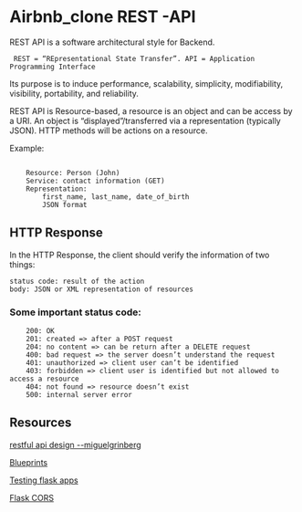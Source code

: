 # Airbnb_clone REST -API

REST API is a software architectural style for Backend.

```
 REST = “REpresentational State Transfer”. API = Application Programming Interface

```

Its purpose is to induce performance, scalability, simplicity, modifiability, visibility, portability, and reliability.

REST API is Resource-based, a resource is an object and can be access by a URI. An object is “displayed”/transferred via a representation (typically JSON). HTTP methods will be actions on a resource.

Example:
```

    Resource: Person (John)
    Service: contact information (GET)
    Representation:
        first_name, last_name, date_of_birth
        JSON format
```

## HTTP Response

In the HTTP Response, the client should verify the information of two things:

    status code: result of the action
    body: JSON or XML representation of resources

### Some important status code:
```
    200: OK
    201: created => after a POST request
    204: no content => can be return after a DELETE request
    400: bad request => the server doesn’t understand the request
    401: unauthorized => client user can’t be identified
    403: forbidden => client user is identified but not allowed to access a resource
    404: not found => resource doesn’t exist
    500: internal server error
```

## Resources

 [restful api design --miguelgrinberg](https://blog.miguelgrinberg.com/post/designing-a-restful-api-with-python-and-flask)

 [Blueprints](https://flask.palletsprojects.com/en/2.1.x/blueprints/)

 [Testing flask apps](https://flask.palletsprojects.com/en/1.1.x/testing/)

 [Flask CORS](https://flask-cors.readthedocs.io/en/latest/)

 []()
